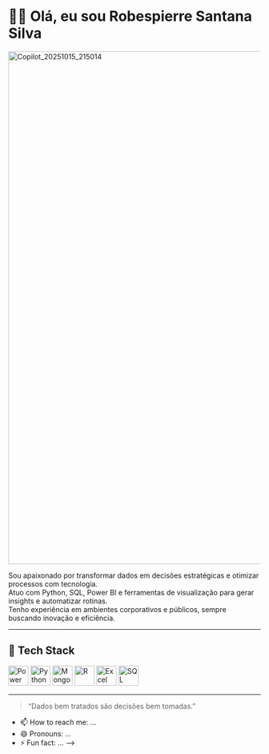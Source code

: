 # 👋🏽 Olá, eu sou Robespierre Santana Silva


<img width="1536" height="1024" alt="Copilot_20251015_215014" src="https://github.com/user-attachments/assets/0fc086ac-3711-4254-ba89-2e0673240345" />


Sou apaixonado por transformar dados em decisões estratégicas e otimizar processos com tecnologia.  
Atuo com Python, SQL, Power BI e ferramentas de visualização para gerar insights e automatizar rotinas.  
Tenho experiência em ambientes corporativos e públicos, sempre buscando inovação e eficiência.

---

## 🚀 Tech Stack

<p align="left">
  <img src="https://img.icons8.com/color/48/power-bi.png" alt="Power BI" width="40"/>
  <img src="https://img.icons8.com/color/48/python.png" alt="Python" width="40"/>
  <img src="https://img.icons8.com/color/48/mongodb.png" alt="MongoDB" width="40"/>
  <img src="https://www.r-project.org/logo/Rlogo.png" alt="R" width="40"/>
  <img src="https://img.icons8.com/color/48/microsoft-excel-2019.png" alt="Excel" width="40"/>
  <img src="https://img.icons8.com/color/48/sql.png" alt="SQL" width="40"/>
</p>

---



> “Dados bem tratados são decisões bem tomadas.”



- 📫 How to reach me: ...
- 😄 Pronouns: ...
- ⚡ Fun fact: ...
-->
